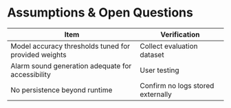 # Assumptions & Open Questions

| Item | Verification |
|------|-------------|
| Model accuracy thresholds tuned for provided weights | Collect evaluation dataset |
| Alarm sound generation adequate for accessibility | User testing |
| No persistence beyond runtime | Confirm no logs stored externally |
